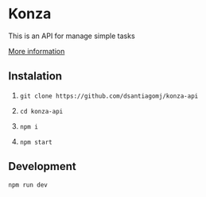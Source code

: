 # Konza

This is an API for manage simple tasks

[More information](https://github.com/dsantiagomj/konza-api)

## Instalation

1. `git clone https://github.com/dsantiagomj/konza-api`

2. `cd konza-api`

3. `npm i`

4. `npm start`

## Development

`npm run dev`
